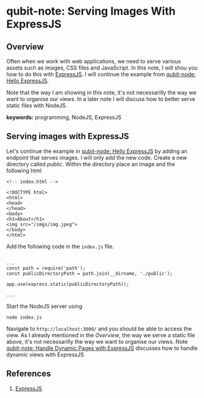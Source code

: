 # qubit-note: Serving Images With ExpressJS

## Overview

Often when we work with web applications, we need to serve various assets such as images, CSS files and JavaScript.
In this note, I will shou you how to do this with <a href="https://expressjs.com/">ExpressJS</a>. I
will continue the example from <a href="2025-05-08-hello-expressJS.md">qubit-node: Hello ExpressJS</a>.

Note that the way I am showing in this note, it's not necessarilly the way we want to organise our views.
In a later note I will discuss how to better serve static files with NodeJS.

**keywords:** programming, NodeJS, ExpressJS

## Serving images with ExpressJS

Let's continue the example in <a href="how_to/2025-05-08-hello-expressJS.md">qubit-node: Hello ExpressJS</a> by
adding an endpoint that serves images. I will only add the new code. Create a new directory called _public_.
Within the directory place an image and the following html

```
<!-- index.html -->

<!DOCTYPE html>
<html>
<head>
</head>
<body>
<h1>About</h1>
<img src="/imgs/img.jpeg">
</body>
</html>

```

Add the following code in the ```index.js``` file.

```

...
const path = require('path');
const publicDirectoryPath = path.join(__dirname, './public');

app.use(express.static(publicDirectoryPath));

...

```

Start the NodeJS server using

```
node index.js
```

Navigate to ```http://localhost:3000/``` and you should be able to access the view. 
As I already mentioned in the _Overview_, the way we serve a static file above, it's not necessarilly the way we want to organise our views.
Note <a href="2025-05-10-handle-dynamic-pages-with-expressJS.md">qubit-note: Handle Dynamic Pages with ExpressJS</a> discusses how to
handle dynamic views with ExpressJS

## References

1. <a href="https://expressjs.com/">ExpressJS</a>
